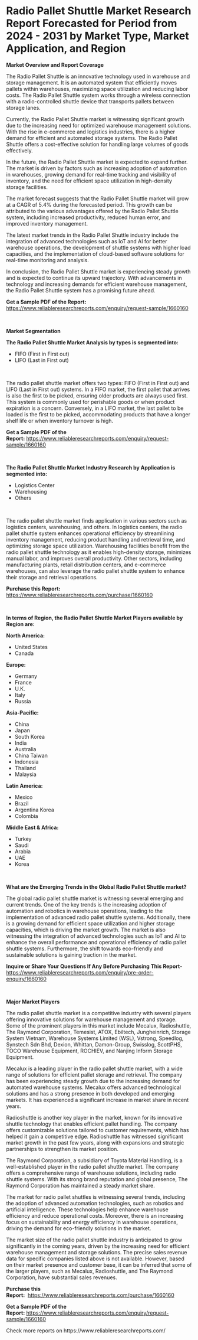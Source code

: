 <p><h1>Radio Pallet Shuttle Market Research Report Forecasted for Period from 2024 -  2031 by Market Type, Market Application, and Region</h1></p><p><strong>Market Overview and Report Coverage</strong></p>
<p><p>The Radio Pallet Shuttle is an innovative technology used in warehouse and storage management. It is an automated system that efficiently moves pallets within warehouses, maximizing space utilization and reducing labor costs. The Radio Pallet Shuttle system works through a wireless connection with a radio-controlled shuttle device that transports pallets between storage lanes.</p><p>Currently, the Radio Pallet Shuttle market is witnessing significant growth due to the increasing need for optimized warehouse management solutions. With the rise in e-commerce and logistics industries, there is a higher demand for efficient and automated storage systems. The Radio Pallet Shuttle offers a cost-effective solution for handling large volumes of goods effectively.</p><p>In the future, the Radio Pallet Shuttle market is expected to expand further. The market is driven by factors such as increasing adoption of automation in warehouses, growing demand for real-time tracking and visibility of inventory, and the need for efficient space utilization in high-density storage facilities.</p><p>The market forecast suggests that the Radio Pallet Shuttle market will grow at a CAGR of 5.4% during the forecasted period. This growth can be attributed to the various advantages offered by the Radio Pallet Shuttle system, including increased productivity, reduced human error, and improved inventory management.</p><p>The latest market trends in the Radio Pallet Shuttle industry include the integration of advanced technologies such as IoT and AI for better warehouse operations, the development of shuttle systems with higher load capacities, and the implementation of cloud-based software solutions for real-time monitoring and analysis.</p><p>In conclusion, the Radio Pallet Shuttle market is experiencing steady growth and is expected to continue its upward trajectory. With advancements in technology and increasing demands for efficient warehouse management, the Radio Pallet Shuttle system has a promising future ahead.</p></p>
<p><strong>Get a Sample PDF of the Report:</strong> <a href="https://www.reliableresearchreports.com/enquiry/request-sample/1660160">https://www.reliableresearchreports.com/enquiry/request-sample/1660160</a></p>
<p>&nbsp;</p>
<p><strong>Market Segmentation</strong></p>
<p><strong>The Radio Pallet Shuttle Market Analysis by types is segmented into:</strong></p>
<p><ul><li>FIFO (First in First out)</li><li>LIFO (Last in First out)</li></ul></p>
<p>&nbsp;</p>
<p><p>The radio pallet shuttle market offers two types: FIFO (First in First out) and LIFO (Last in First out) systems. In a FIFO market, the first pallet that arrives is also the first to be picked, ensuring older products are always used first. This system is commonly used for perishable goods or when product expiration is a concern. Conversely, in a LIFO market, the last pallet to be loaded is the first to be picked, accommodating products that have a longer shelf life or when inventory turnover is high.</p></p>
<p><strong>Get a Sample PDF of the Report:</strong>&nbsp;<a href="https://www.reliableresearchreports.com/enquiry/request-sample/1660160">https://www.reliableresearchreports.com/enquiry/request-sample/1660160</a></p>
<p>&nbsp;</p>
<p><strong>The Radio Pallet Shuttle Market Industry Research by Application is segmented into:</strong></p>
<p><ul><li>Logistics Center</li><li>Warehousing</li><li>Others</li></ul></p>
<p>&nbsp;</p>
<p><p>The radio pallet shuttle market finds application in various sectors such as logistics centers, warehousing, and others. In logistics centers, the radio pallet shuttle system enhances operational efficiency by streamlining inventory management, reducing product handling and retrieval time, and optimizing storage space utilization. Warehousing facilities benefit from the radio pallet shuttle technology as it enables high-density storage, minimizes manual labor, and improves overall productivity. Other sectors, including manufacturing plants, retail distribution centers, and e-commerce warehouses, can also leverage the radio pallet shuttle system to enhance their storage and retrieval operations.</p></p>
<p><strong>Purchase this Report:</strong>&nbsp; <a href="https://www.reliableresearchreports.com/purchase/1660160">https://www.reliableresearchreports.com/purchase/1660160</a></p>
<p>&nbsp;</p>
<p><strong>In terms of Region, the Radio Pallet Shuttle Market Players available by Region are:</strong></p>
<p>
    <p> <strong> North America: </strong>
        <ul>
            <li>United States</li>
            <li>Canada</li>
        </ul>
        </p> 
    <p> <strong> Europe: </strong>
        <ul>
            <li>Germany</li>
            <li>France</li>
            <li>U.K.</li>
            <li>Italy</li>
            <li>Russia</li>
        </ul>
        </p> 
    <p> <strong> Asia-Pacific: </strong>
        <ul>
            <li>China</li>
            <li>Japan</li>
            <li>South Korea</li>
            <li>India</li>
            <li>Australia</li>
            <li>China Taiwan</li>
            <li>Indonesia</li>
            <li>Thailand</li>
            <li>Malaysia</li>
        </ul>
        </p> 
    <p> <strong> Latin America: </strong>
        <ul>
            <li>Mexico</li>
            <li>Brazil</li>
            <li>Argentina Korea</li>
            <li>Colombia</li>
        </ul>
        </p> 
    <p> <strong> Middle East & Africa: </strong>
        <ul>
            <li>Turkey</li>
            <li>Saudi</li>
            <li>Arabia</li>
            <li>UAE</li>
            <li>Korea</li>
        </ul>
    </p>
    </p>
<p>&nbsp;</p>
<p><strong>What are the Emerging Trends in the Global Radio Pallet Shuttle market?</strong></p>
<p><p>The global radio pallet shuttle market is witnessing several emerging and current trends. One of the key trends is the increasing adoption of automation and robotics in warehouse operations, leading to the implementation of advanced radio pallet shuttle systems. Additionally, there is a growing demand for efficient space utilization and higher storage capacities, which is driving the market growth. The market is also witnessing the integration of advanced technologies such as IoT and AI to enhance the overall performance and operational efficiency of radio pallet shuttle systems. Furthermore, the shift towards eco-friendly and sustainable solutions is gaining traction in the market.</p></p>
<p><strong>Inquire or Share Your Questions If Any Before Purchasing This Report</strong>- <a href="https://www.reliableresearchreports.com/enquiry/pre-order-enquiry/1660160">https://www.reliableresearchreports.com/enquiry/pre-order-enquiry/1660160</a></p>
<p>&nbsp;</p>
<p><strong>Major Market Players</strong></p>
<p><p>The radio pallet shuttle market is a competitive industry with several players offering innovative solutions for warehouse management and storage. Some of the prominent players in this market include Mecalux, Radioshuttle, The Raymond Corporation, Temesist, ATOX, Ebiltech, Jungheinrich, Storage System Vietnam, Warehouse Systems Limited (WSL), Vstrong, Speedlog, Synstech Sdn Bhd, Dexion, Whittan, Damon-Group, Swisslog, ScottPHS, TOCO Warehouse Equipment, ROCHIEV, and Nanjing Inform Storage Equipment.</p><p>Mecalux is a leading player in the radio pallet shuttle market, with a wide range of solutions for efficient pallet storage and retrieval. The company has been experiencing steady growth due to the increasing demand for automated warehouse systems. Mecalux offers advanced technological solutions and has a strong presence in both developed and emerging markets. It has experienced a significant increase in market share in recent years.</p><p>Radioshuttle is another key player in the market, known for its innovative shuttle technology that enables efficient pallet handling. The company offers customizable solutions tailored to customer requirements, which has helped it gain a competitive edge. Radioshuttle has witnessed significant market growth in the past few years, along with expansions and strategic partnerships to strengthen its market position.</p><p>The Raymond Corporation, a subsidiary of Toyota Material Handling, is a well-established player in the radio pallet shuttle market. The company offers a comprehensive range of warehouse solutions, including radio shuttle systems. With its strong brand reputation and global presence, The Raymond Corporation has maintained a steady market share.</p><p>The market for radio pallet shuttles is witnessing several trends, including the adoption of advanced automation technologies, such as robotics and artificial intelligence. These technologies help enhance warehouse efficiency and reduce operational costs. Moreover, there is an increasing focus on sustainability and energy efficiency in warehouse operations, driving the demand for eco-friendly solutions in the market.</p><p>The market size of the radio pallet shuttle industry is anticipated to grow significantly in the coming years, driven by the increasing need for efficient warehouse management and storage solutions. The precise sales revenue data for specific companies listed above is not available. However, based on their market presence and customer base, it can be inferred that some of the larger players, such as Mecalux, Radioshuttle, and The Raymond Corporation, have substantial sales revenues.</p></p>
<p><strong>Purchase this Report:</strong>&nbsp;&nbsp;<a href="https://www.reliableresearchreports.com/purchase/1660160">https://www.reliableresearchreports.com/purchase/1660160</a></p>
<p></p>
<p><strong>Get a Sample PDF of the Report:</strong>&nbsp;<a href="https://www.reliableresearchreports.com/enquiry/request-sample/1660160">https://www.reliableresearchreports.com/enquiry/request-sample/1660160</a></p>
<p>Check more reports on https://www.reliableresearchreports.com/</p>